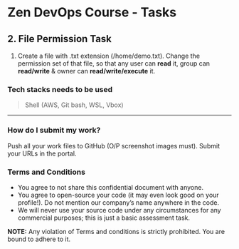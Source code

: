 # Zen DevOps Course - Tasks

## 2. File Permission Task

1. Create a file with .txt extension (/home/demo.txt). Change the permission set of that file, so that any user can **read** it, group can **read/write** & owner can **read/write/execute** it.

### Tech stacks needs to be used

> Shell (AWS, Git bash, WSL, Vbox)

---

### How do I submit my work?

Push all your work files to GitHub (O/P screenshot images must).
Submit your URLs in the portal.

### Terms and Conditions

* You agree to not share this confidential document with anyone.
* You agree to open-source your code (it may even look good on your profile!). Do not mention our company’s name anywhere in the code.
* We will never use your source code under any circumstances for any commercial purposes; this is just a basic assessment task.

**NOTE:** Any violation of Terms and conditions is strictly prohibited. You are bound to adhere to it.
